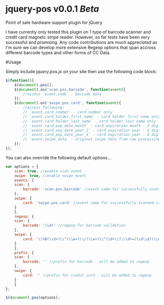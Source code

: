 jquery-pos v0.0.1 _Beta_
========================

Point of sale hardware support plugin for jQuery

I have currently only tested this plugin on 1 type of barcode scanner and credit card magnetc stripe reader. However, so far tests have been very successful and promising.
Any code contributions are much appreciated as I'm sure we can develop more extensive Regexp options that span accross different barcode types and other forms of CC Data.

#Usage

Simply include _jquery.pos.js_ on your site then use the following code block:
```javascript
$(function(){
	$(document).pos();
	$(document).on('scan.pos.barcode', function(event){
		//access `event.code` - barcode data
	});
	$(document).on('swipe.pos.card', function(event){
		//access following:
		// `event.card_number` - card number only
		// `event.card_holder_first_name` - card holder first name only
		// `event.card_holder_last_name` - card holder last name only
		// `event.card_exp_date_month` - card expiration month - 2 digits
		// `event.card_exp_date_year_2` - card expiration year - 2 digits
		// `event.card_exp_date_year_4` - card expiration year - 4 digits
		// `event.swipe_data` - original swipe data from raw processing or sending to a 3rd party service
	});
});
```

You can also override the following default options...

```javascript
var options = {
    scan: true, //enable scan event
    swipe: true, //enable swipe event
    events: {
	scan: {
	    barcode: 'scan.pos.barcode' //event name for successfully scanned barcode
	},
	swipe: {
	    card: 'swipe.pos.card' //event name for successfully scanned card
	}
    },
    regexp: {
	scan: {
	    barcode: '\\d+' //regexp for barcode validation
	},
	swipe: {
	    card: '\\%B(\\d+)\\^(\\w+)\\/(\\w+)\\^\\d+\\?;\\d+=(\\d\\d)(\\d\\d)\\d+\\?' //regexp for credit card validation
	}
    },
    prefix: {
	scan: {
	    barcode: '' //prefix for barcode - will be added to regexp
	},
	swipe: {
	    card: '' //prefix for credit card - will be added to regexp
	}
    }
};

$(document).pos(options);
```
